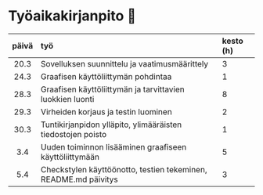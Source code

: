 # Työaikakirjanpito    :memo:

| päivä  | työ                                                             | kesto (h)  |
| :----: | :----                                                           |       :----|
| 20.3   | Sovelluksen suunnittelu ja vaatimusmäärittely                   |     3      |
| 24.3   | Graafisen käyttöliittymän pohdintaa                             |     1      |
| 28.3   | Graafisen käyttöliittymän ja tarvittavien luokkien luonti       |     8      |
| 29.3   | Virheiden korjaus ja testin luominen                            |     2      |
| 30.3   | Tuntikirjanpidon ylläpito, ylimääräisten tiedostojen poisto     |     1      |
| 3.4    | Uuden toiminnon lisääminen graafiseen käyttöliittymään          |     5      |
| 5.4    | Checkstylen käyttöönotto, testien tekeminen, README.md päivitys |     3      |
